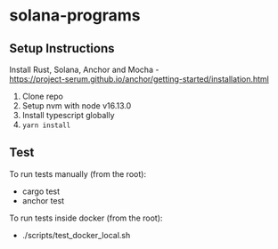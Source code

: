 # solana-programs

## Setup Instructions

Install Rust, Solana, Anchor and Mocha - <br>
https://project-serum.github.io/anchor/getting-started/installation.html

1. Clone repo
2. Setup nvm with node v16.13.0 
3. Install typescript globally
4. `yarn install`

## Test
To run tests manually (from the root):
- cargo test
- anchor test

To run tests inside docker (from the root):
- ./scripts/test_docker_local.sh

